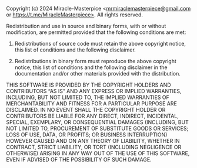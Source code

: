 Copyright (c) 2024 Miracle-Masterpiсe <mrmiraclemasterpiece@gmail.com or https://t.me/MiracleMasterpiece>. All rights reserved.
 
Redistribution and use in source and binary forms, with or without 
modification, are permitted provided that the following conditions are met:

1. Redistributions of source code must retain the above copyright notice, 
this list of conditions and the following disclaimer.
 
2. Redistributions in binary form must reproduce the above copyright notice, 
this list of conditions and the following disclaimer in the documentation and/or 
other materials provided with the distribution.
 
THIS SOFTWARE IS PROVIDED BY THE COPYRIGHT HOLDERS AND 
CONTRIBUTORS “AS IS” AND ANY EXPRESS OR IMPLIED 
WARRANTIES, INCLUDING, BUT NOT LIMITED TO, THE IMPLIED WARRANTIES OF MERCHANTABILITY AND FITNESS FOR A
PARTICULAR PURPOSE ARE DISCLAIMED. 
IN NO EVENT SHALL THE COPYRIGHT HOLDER OR CONTRIBUTORS BE LIABLE FOR ANY DIRECT, 
INDIRECT, INCIDENTAL, SPECIAL, EXEMPLARY, OR CONSEQUENTIAL 
DAMAGES (INCLUDING, BUT NOT LIMITED TO, PROCUREMENT OF 
SUBSTITUTE GOODS OR SERVICES; LOSS OF USE, DATA, OR PROFITS; 
OR BUSINESS INTERRUPTION) HOWEVER CAUSED AND ON ANY 
THEORY OF LIABILITY, WHETHER IN CONTRACT, STRICT LIABILITY, OR 
TORT (INCLUDING NEGLIGENCE OR OTHERWISE) ARISING IN ANY 
WAY OUT OF THE USE OF THIS SOFTWARE, EVEN IF ADVISED OF THE 
POSSIBILITY OF SUCH DAMAGE.

